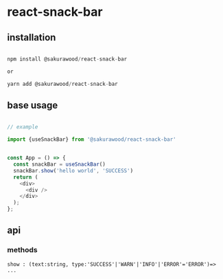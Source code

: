 # react-snack-bar

## installation

```javascript

npm install @sakurawood/react-snack-bar

or

yarn add @sakurawood/react-snack-bar

```

## base usage

```javascript

// example

import {useSnackBar} from '@sakurawood/react-snack-bar'


const App = () => {
  const snackBar = useSnackBar()
  snackBar.show('hello world', 'SUCCESS')
  return (
    <div>
      <div />
    </div>
  );
};


```

## api

### methods

```
show : (text:string, type:'SUCCESS'|'WARN'|'INFO'|'ERROR'='ERROR')=> ...

```